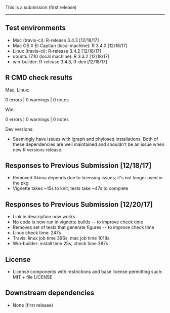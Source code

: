 This is a submission (first release)

---

## Test environments

* Mac (travis-ci): R-release 3.4.3 [12/18/17]
* Mac OS X El Capitan (local machine): R 3.4.0 [12/18/17]
* Linux (travis-ci): R-release 3.4.2 [12/18/17]
* ubuntu 17.10 (local machine): R 3.3.2 [12/18/17]
* win-builder: R-release 3.4.3, R-dev [12/18/17]

## R CMD check results

Mac, Linux:

0 errors | 0 warnings | 0 notes

Win:

0 errors | 0 warnings | 0 notes

Dev versions:

* Seemingly have issues with igraph and phyloseq installations. Both of these
  dependencies are well maintained and shouldn't be an issue when new R versions
  release.
  
## Responses to Previous Submission [12/18/17]

* Removed Akima depends due to licensing issues; it's not longer used in the pkg
* Vignette takes ~15s to knit; tests take ~47s to complete

## Responses to Previous Submission [12/20/17]

* Link in description now works
* No code is now run in vignette builds -- to improve check time
* Removes set of tests that generate figures -- to improve check time
* Linux check time: 247s
* Travis: linux job time 396s, mac job time 1018s
* Win-builder: install time 25s, check time 387s

## License 

* License components with restrictions and base license permitting such:
  MIT + file LICENSE
  
## Downstream dependencies

* None (first release)